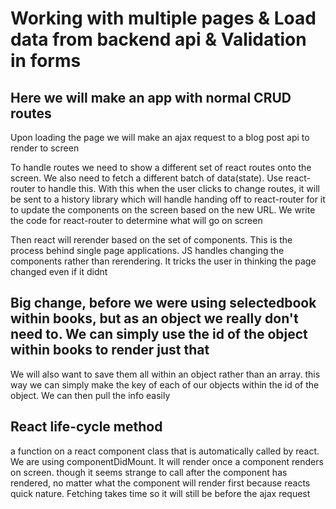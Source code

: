 # Working with multiple pages & Load data from backend api & Validation in forms

## Here we will make an app with normal CRUD routes

Upon loading the page we will make an ajax request to a blog post api to render to screen

To handle routes we need to show a different set of react routes onto the screen. We also need to fetch a different batch of data(state). Use react-router to handle this. With this when the user clicks to change routes, it will be sent to a history library which will handle handing off to react-router for it to update the components on the screen based on the new URL. We write the code for react-router to determine what will go on screen

Then react will rerender based on the set of components. This is the process behind single page applications. JS handles changing the components rather than rerendering. It tricks the user in thinking the page changed even if it didnt

## Big change, before we were using selectedbook within books, but as an object we really don't need to. We can simply use the id of the object within books to render just that

We will also want to save them all within an object rather than an array. this way we can simply make the key of each of our objects within the id of the object. We can then pull the info easily

## React life-cycle method

a function on a react component class that is automatically called by react. We are using componentDidMount. It will render once a component renders on screen. though it seems strange to call after the component has rendered, no matter what the component will render first because reacts quick nature. Fetching takes time so it will still be before the ajax request
